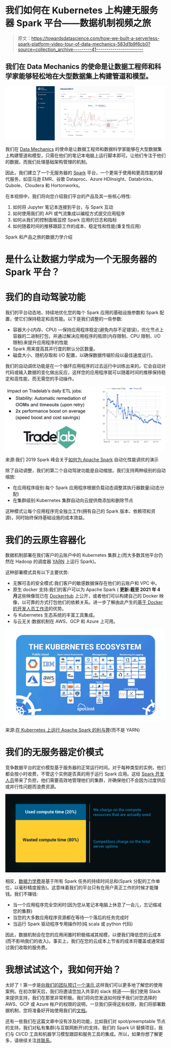 # 我们如何在 Kubernetes 上构建无服务器 Spark 平台——数据机制视频之旅

> 原文：<https://towardsdatascience.com/how-we-built-a-serverless-spark-platform-video-tour-of-data-mechanics-583d1b9f6cb0?source=collection_archive---------41----------------------->

## 我们在 Data Mechanics 的使命是让数据工程师和科学家能够轻松地在大型数据集上构建管道和模型。

![](img/156b7fd7548a7f3c7312f622e60da10b.png)

我们在 [Data Mechanics](https://www.datamechanics.co/blog-post/video-tour-of-data-mechanics-the-serverless-spark-platform) 的使命是让数据工程师和数据科学家能够在大型数据集上构建管道和模型，只需在他们的笔记本电脑上运行脚本即可。让他们专注于他们的数据，而我们处理基础架构管理的机制。

因此，我们建立了一个无服务器的 [Spark](https://www.datamechanics.co/apache-spark) 平台，一个更易于使用和更高性能的替代服务，如亚马逊 EMR、谷歌 Dataproc、Azure HDInsight、Databricks、Qubole、Cloudera 和 Hortonworks。

在本视频中，我们将向您介绍我们平台的产品及其一些核心特性:

1.  如何将 Jupyter 笔记本连接到平台，与 Spark 互动
2.  如何使用我们的 API 或气流集成以编程方式提交应用程序
3.  如何从我们的控制面板监控 Spark 应用的日志和指标
4.  如何随着时间的推移跟踪工作的成本、稳定性和性能(重复性应用)

Spark 和产品之旅的数据力学介绍

# 是什么让数据力学成为一个无服务器的 Spark 平台？

# 我们的自动驾驶功能

我们的平台动态地、持续地优化您的每个 Spark 应用的基础设施参数和 Spark 配置，使它们保持稳定和高性能。以下是我们调整的一些参数:

*   容器大小(内存、CPU) —保持应用程序稳定(避免内存不足错误)，优化节点上容器的二进制打包，并通过解决应用程序的瓶颈(内存限制、CPU 限制、I/O 限制)来提升应用程序的性能
*   Spark 用来提高其并行度的默认分区数量。
*   磁盘大小、随机存取和 I/O 配置，以确保数据传输阶段以最佳速度运行。

我们的自动调优功能是在一个循环应用程序的过去运行中训练出来的。它会自动对代码或输入数据的变化做出反应，这样您的应用程序就可以随着时间的推移保持稳定和高性能，而无需您的手动操作。

![](img/97d85064437157f868810496b9aa4e05.png)

来源:我们 2019 Spark 峰会关于[如何为 Apache Spark](https://databricks.com/session_eu19/how-to-automate-performance-tuning-for-apache-spark) 自动化性能调优的演示

除了自动调整，我们的第二个自动驾驶功能是自动缩放。我们支持两种级别的自动缩放:

*   在应用程序级别:每个 Spark 应用程序根据负载动态调整其执行器数量(动态分配)
*   在集群级别:Kubernetes 集群自动向云提供商添加和删除节点

这种模式让每个应用程序完全独立工作(拥有自己的 Spark 版本、依赖项和资源)，同时始终保持基础设施的成本效益。

# 我们的云原生容器化

数据机制部署在我们客户的云账户中的 Kubernetes 集群上(而大多数其他平台仍然在 Hadoop 的调度器 [YARN](https://hadoop.apache.org/docs/current/hadoop-yarn/hadoop-yarn-site/YARN.html) 上运行 Spark)。

这种部署模式具有以下主要优势:

*   无懈可击的安全模式:我们客户的敏感数据保存在他们的云账户和 VPC 中。
*   原生 docker 支持:我们的客户可以为 Apache Spark ( **更新:截至 2021 年 4 月**这些映像现已在 [DockerHub](https://hub.docker.com/r/datamechanics/spark) 上公开，或者他们可以构建自己的 Docker 映像，以可靠的方式打包他们的依赖关系。进一步了解由此产生的[基于 Docker 的开发人员工作流](https://www.datamechanics.co/blog-post/spark-and-docker-your-spark-development-cycle-just-got-ten-times-faster)的优势。
*   与 Kubernetes 生态系统的丰富工具集成。
*   与云无关:数据机制在 AWS、GCP 和 Azure 上可用。

![](img/15ef8762ed1d5b494d9a72b9e0e8ad9f.png)

来源:[在 Kubernetes 上运行 Apache Spark 的利与弊](https://www.datamechanics.co/blog-post/pros-and-cons-of-running-apache-spark-on-kubernetes)(而不是 YARN)

# 我们的无服务器定价模式

竞争数据平台的定价模型基于服务器的正常运行时间。对于每种类型的实例，他们都会按小时收费，不管这个实例是否真的用于运行 Spark 应用。这给 [Spark 开发人员](https://www.datamechanics.co/apache-spark)带来了负担，他们需要高效地管理他们的集群，并确保他们不会因为过度供应或并行性问题而浪费资源。

![](img/fbd609812f273822743cb08224c8c43e.png)

相反，[数据力学费](https://www.datamechanics.co/pricing)是基于所有 Spark 任务的持续时间总和(Spark 分配的工作单位，以毫秒精度报告)。这意味着我们的平台只有在用户真正工作的时候才能赚钱。我们不赚钱:

*   当一个应用程序完全空闲时(因为您从笔记本电脑上休息了一会儿，忘记缩减您的集群)
*   当您的大多数应用程序资源都在等待一个落后的任务完成时
*   当运行 Spark 驱动程序专用操作时(纯 scala 或 python 代码)

因此，数据机制会在您的应用闲置时积极缩减其规模，以便我们降低您的云成本(而不影响我们的收入)。事实上，我们在您的云成本上节省的成本将覆盖或通常超过我们收取的服务费。

# 我想试试这个，我如何开始？

太好了！第一步是[向我们的团队预订一个演示](https://calendly.com/datamechanics/demo),这样我们可以更多地了解您的使用案例。在初次聊天后，我们将邀请您加入共享的 slack 频道——我们使用 Slack 来提供支持，我们在那里非常积极。我们将向您发送如何授予我们对您选择的 AWS、GCP 或 Azure 帐户的权限的说明，一旦我们获得这些权限，我们将部署数据机制，您将准备好开始使用我们的[文档](https://docs.datamechanics.co/)。

还有一些我们在这篇文章中没有涉及的功能，比如我们对 spot/preemptable 节点的支持，我们对私有集群(与互联网断开)的支持，我们的 Spark UI 替换项目，我们与 CI/CD 工具和机器学习模型跟踪和服务工具的集成。所以，如果你想了解更多，请继续关注[并联系](https://www.datamechanics.co/contact)。